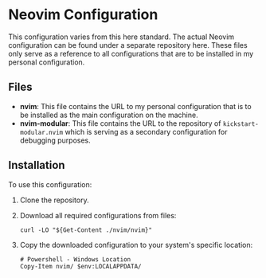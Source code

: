 # Neovim Configuration

This configuration varies from this here standard. The actual Neovim configuration
can be found under a separate repository here. These files only serve as a reference
to all configurations that are to be installed in my personal configuration.

## Files

- **nvim**: This file contains the URL to my personal configuration that is to be
installed as the main configuration on the machine.
- **nvim-modular**: This file contains the URL to the repository of `kickstart-modular.nvim`
which is serving as a secondary configuration for debugging purposes.

## Installation

To use this configuration:

1. Clone the repository.
2. Download all required configurations from files:

    ```pwsh
    curl -LO "${Get-Content ./nvim/nvim}"
    ```

3. Copy the downloaded configuration to your system's specific location:

    ```pwsh
    # Powershell - Windows Location
    Copy-Item nvim/ $env:LOCALAPPDATA/
    ```
